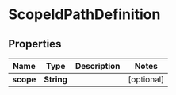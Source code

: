 
# ScopeIdPathDefinition

## Properties
Name | Type | Description | Notes
------------ | ------------- | ------------- | -------------
**scope** | **String** |  |  [optional]



